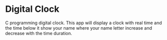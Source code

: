 # Digital Clock
C programming digital clock. This app will display a clock with real time and the time below it show your name where your name letter increase and decrease with the time duration.
